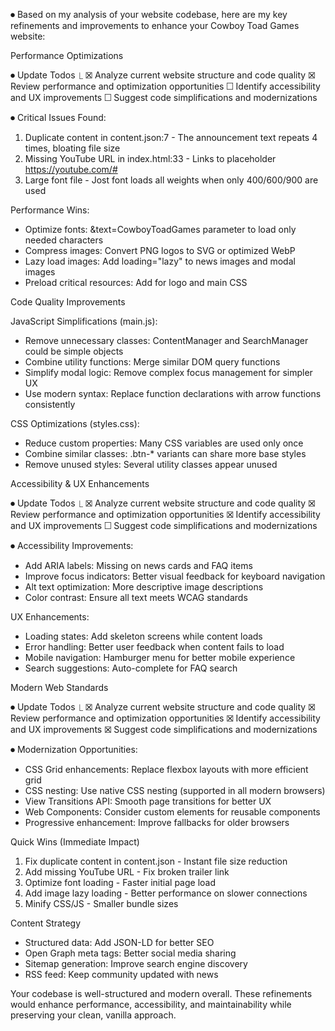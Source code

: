 ⏺ Based on my analysis of your website codebase, here are my key refinements and improvements to enhance your Cowboy Toad Games website:

  Performance Optimizations

⏺ Update Todos
  ⎿  ☒ Analyze current website structure and code quality
     ☒ Review performance and optimization opportunities
     ☐ Identify accessibility and UX improvements
     ☐ Suggest code simplifications and modernizations

⏺ Critical Issues Found:

  1. Duplicate content in content.json:7 - The announcement text repeats 4 times, bloating file size
  2. Missing YouTube URL in index.html:33 - Links to placeholder https://youtube.com/#
  3. Large font file - Jost font loads all weights when only 400/600/900 are used

  Performance Wins:

  - Optimize fonts: &text=CowboyToadGames parameter to load only needed characters
  - Compress images: Convert PNG logos to SVG or optimized WebP
  - Lazy load images: Add loading="lazy" to news images and modal images
  - Preload critical resources: Add <link rel="preload"> for logo and main CSS

  Code Quality Improvements

  JavaScript Simplifications (main.js):

  - Remove unnecessary classes: ContentManager and SearchManager could be simple objects
  - Combine utility functions: Merge similar DOM query functions
  - Simplify modal logic: Remove complex focus management for simpler UX
  - Use modern syntax: Replace function declarations with arrow functions consistently

  CSS Optimizations (styles.css):

  - Reduce custom properties: Many CSS variables are used only once
  - Combine similar classes: .btn-* variants can share more base styles
  - Remove unused styles: Several utility classes appear unused

  Accessibility & UX Enhancements

⏺ Update Todos
  ⎿  ☒ Analyze current website structure and code quality
     ☒ Review performance and optimization opportunities
     ☒ Identify accessibility and UX improvements
     ☐ Suggest code simplifications and modernizations

⏺ Accessibility Improvements:

  - Add ARIA labels: Missing on news cards and FAQ items
  - Improve focus indicators: Better visual feedback for keyboard navigation
  - Alt text optimization: More descriptive image descriptions
  - Color contrast: Ensure all text meets WCAG standards

  UX Enhancements:

  - Loading states: Add skeleton screens while content loads
  - Error handling: Better user feedback when content fails to load
  - Mobile navigation: Hamburger menu for better mobile experience
  - Search suggestions: Auto-complete for FAQ search

  Modern Web Standards

⏺ Update Todos
  ⎿  ☒ Analyze current website structure and code quality
     ☒ Review performance and optimization opportunities
     ☒ Identify accessibility and UX improvements
     ☒ Suggest code simplifications and modernizations

⏺ Modernization Opportunities:

  - CSS Grid enhancements: Replace flexbox layouts with more efficient grid
  - CSS nesting: Use native CSS nesting (supported in all modern browsers)
  - View Transitions API: Smooth page transitions for better UX
  - Web Components: Consider custom elements for reusable components
  - Progressive enhancement: Improve fallbacks for older browsers

  Quick Wins (Immediate Impact)

  1. Fix duplicate content in content.json - Instant file size reduction
  2. Add missing YouTube URL - Fix broken trailer link
  3. Optimize font loading - Faster initial page load
  4. Add image lazy loading - Better performance on slower connections
  5. Minify CSS/JS - Smaller bundle sizes

  Content Strategy

  - Structured data: Add JSON-LD for better SEO
  - Open Graph meta tags: Better social media sharing
  - Sitemap generation: Improve search engine discovery
  - RSS feed: Keep community updated with news

  Your codebase is well-structured and modern overall. These refinements would enhance performance, accessibility, and maintainability while
  preserving your clean, vanilla approach.